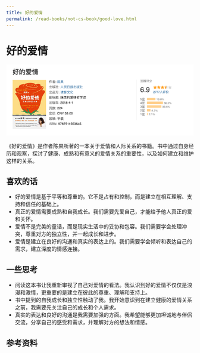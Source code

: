 ```yaml
---
title: 好的爱情
permalink: /read-books/not-cs-book/good-love.html
---
```


# 好的爱情

![](./images/good-love.png)

《好的爱情》是作者陈果所著的一本关于爱情和人际关系的书籍。书中通过自身经历和观察，探讨了健康、成熟和有意义的爱情关系的重要性，以及如何建立和维护这样的关系。

## 喜欢的话

- 好的爱情是基于平等和尊重的。它不是占有和控制，而是建立在相互理解、支持和信任的基础上。
- 真正的爱情需要成熟和自我成长。我们需要先爱自己，才能给予他人真正的爱和关怀。
- 爱情不是完美的童话，而是现实生活中的妥协和包容。我们需要学会处理冲突，尊重对方的独立性，并一起成长和进步。
- 爱情是建立在良好的沟通和真实的表达上的。我们需要学会倾听和表达自己的需求，建立深度的情感连接。

## 一些思考

- 阅读这本书让我重新审视了自己对爱情的看法。我认识到好的爱情不仅仅是浪漫和激情，更重要的是建立在彼此的尊重、理解和支持上。
- 书中提到的自我成长和独立性触动了我。我开始意识到在建立健康的爱情关系之前，我需要先关注自己的成长和个人需求。
- 真实的表达和良好的沟通是我需要加强的方面。我希望能够更加坦诚地与伴侣交流，分享自己的感受和需求，并理解对方的想法和情感。

## 参考资料

